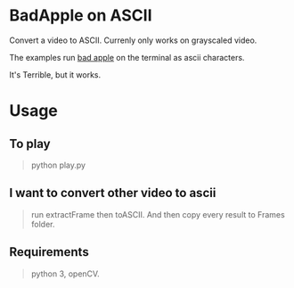 # BadApple on ASCII

Convert a video to ASCII. Currenly only works on grayscaled video.

The examples run [bad apple](https://www.youtube.com/watch?v=FtutLA63Cp8) on the terminal as ascii characters.

It's Terrible, but it works.

# Usage

## To play
> python play.py

## I want to convert other video to ascii
> run extractFrame then toASCII. And then copy every result to Frames folder.

## Requirements
> python 3, openCV.
